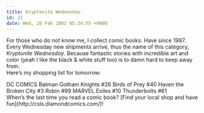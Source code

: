 ```yaml
---
title: Kryptonite Wednesday.
id: 21
date: Wed, 20 Feb 2002 05:24:55 +0000
---
```


For those who do not know me, I collect comic books. Have since 1987. Every Wednesday new shipments arrive, thus the name of this category, *Kryptonite Wednesday*. Because fantastic stories with incredible art and color (yeah I like the black & white stuff too) is to damn hard to keep away from.  
 Here’s my shopping list for tomorrow:

<div class="list"><span class="caps">DC COMICS</span>  
 Batman Gotham Knights #26  
 Birds of Prey #40  
 Haven the Broken City #3  
 Robin #99  
<span class="caps">MARVEL</span>  
 Exiles #10  
 Thunderbolts #61</div>When’s the last time you read a comic book? [Find your local shop and have fun](http://csls.diamondcomics.com/)!


